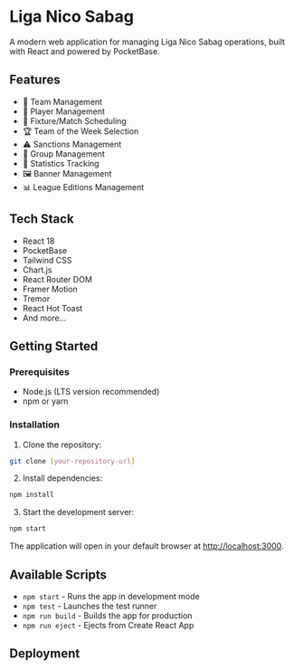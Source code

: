 # Liga Nico Sabag

A modern web application for managing Liga Nico Sabag operations, built with React and powered by PocketBase.

## Features

- 👥 Team Management
- 👤 Player Management
- 📅 Fixture/Match Scheduling
- 🏆 Team of the Week Selection
- ⚠️ Sanctions Management
- 👥 Group Management
- 🎯 Statistics Tracking
- 🖼️ Banner Management
- 📊 League Editions Management

## Tech Stack

- React 18
- PocketBase
- Tailwind CSS
- Chart.js
- React Router DOM
- Framer Motion
- Tremor
- React Hot Toast
- And more...

## Getting Started

### Prerequisites

- Node.js (LTS version recommended)
- npm or yarn

### Installation

1. Clone the repository:
```bash
git clone [your-repository-url]
```

2. Install dependencies:
```bash
npm install
```

3. Start the development server:
```bash
npm start
```

The application will open in your default browser at [http://localhost:3000](http://localhost:3000).

## Available Scripts

- `npm start` - Runs the app in development mode
- `npm test` - Launches the test runner
- `npm run build` - Builds the app for production
- `npm run eject` - Ejects from Create React App

## Deployment
